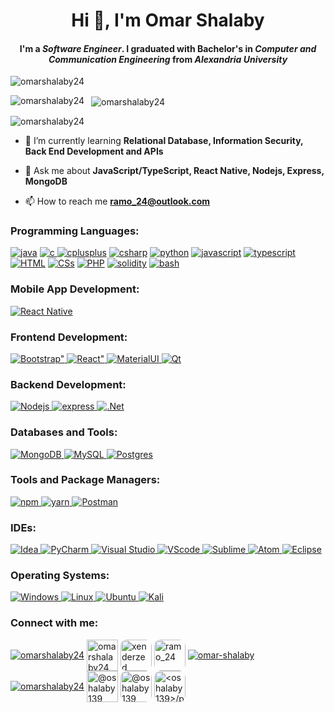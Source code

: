 <h1 align="center">Hi 👋, I'm Omar Shalaby</h1>
<h4 align="center">I'm a <em>Software Engineer</em>. I graduated with Bachelor's in <em>Computer and Communication Engineering</em> from <em>Alexandria University</em></h4>

<p align="left"> <img src="https://komarev.com/ghpvc/?username=omarshalaby24&label=Profile%20views&color=0e75b6&style=flat" alt="omarshalaby24" /> </p>

<p>
  <img align="left" src="https://github-readme-stats.vercel.app/api/top-langs?username=omarshalaby24&show_icons=true&locale=en&layout=compact" alt="omarshalaby24" />
</p>

<p>&nbsp;
  <img align="center" src="https://github-readme-stats.vercel.app/api?username=omarshalaby24&show_icons=true&locale=en" alt="omarshalaby24" />
</p>

<p>
<img align="center" src="https://github-readme-streak-stats.herokuapp.com/?user=omarshalaby24&" alt="omarshalaby24" />
</p>

- 🌱 I’m currently learning **Relational Database, Information Security, Back End Development and APIs**

<!-- - 👨‍💻 All of my projects are available at [""]("") -->

- 💬 Ask me about **JavaScript/TypeScript, React Native, Nodejs, Express, MongoDB**

- 📫 How to reach me **ramo_24@outlook.com**

<!-- - 📄 Know about my experiences [Check my CV]() -->

<h3 align="left">Programming Languages:</h3>
<p align="left">
  <a href="https://www.java.com" title="Java"> <img src="https://skillicons.dev/icons?i=java" alt="java" /></a>
  <a href="https://www.cprogramming.com/" title="C language"> <img src="https://skillicons.dev/icons?i=c" alt="c" /> </a>
  <a href="https://www.w3schools.com/cpp/" title="C++"> <img src="https://skillicons.dev/icons?i=cpp" alt="cplusplus" /></a>
  <a href="https://www.w3schools.com/cs/" title="C#"> <img src="https://skillicons.dev/icons?i=cs" alt="csharp" /></a>
  <a href="https://www.python.org/" title="python"> <img src="https://skillicons.dev/icons?i=py" alt="python" /></a>
  <a href="https://developer.mozilla.org/en-US/docs/Web/JavaScript" title="JavaScript"> <img src="https://skillicons.dev/icons?i=js" alt="javascript"/></a>
  <a href="https://www.typescriptlang.org/" title="TypeScript"> <img src="https://skillicons.dev/icons?i=ts" alt="typescript"/></a>
  <a href="https://developer.mozilla.org/en-US/docs/Web/HTML" title="HTML"> <img src="https://skillicons.dev/icons?i=html" alt="HTML"/></a>
  <a href="https://developer.mozilla.org/en-US/docs/Web/CSS" title="CSS"> <img src="https://skillicons.dev/icons?i=css" alt="CSs"/></a>
  <a href="https://www.php.net/" title="PHP"> <img src="https://skillicons.dev/icons?i=php" alt="PHP"/></a>
  <a href="https://soliditylang.org/" title="Solidity"> <img src="https://skillicons.dev/icons?i=solidity" alt="solidity" /></a>
  <a href="https://www.gnu.org/software/bash/" title="Bash"> <img src="https://skillicons.dev/icons?i=bash" alt="bash" /></a>
</p>

<h3 align="left">Mobile App Development:</h3>
<p align="left">
  <a href="https://reactnative.dev/" title="React native"> <img src="https://skillicons.dev/icons?i=react" alt="React Native" /> </a>
</p>

<h3 align="left">Frontend Development:</h3>
<p align="left">
  <a href="https://getbootstrap.com/" title="Bootstrap" > <img src="https://skillicons.dev/icons?i=bootstrap" alt=Bootstrap" /> </a>
  <a href="https://react.dev/" title="ReactJs"> <img src="https://skillicons.dev/icons?i=react" alt=React" /> </a>
  <a href="https://mui.com/" title="MaterialUI"> <img src="https://skillicons.dev/icons?i=materialui" alt="MaterialUI" /> </a>
  <a href="https://www.qt.io/" title="Qt"> <img src="https://skillicons.dev/icons?i=qt" alt="Qt" /> </a>
  <!-- <a href="https://www.markdownguide.org/" title=".md"> <img src="https://skillicons.dev/icons?i=md" alt="md" /> </a> -->
</p>

<h3 align="left">Backend Development:</h3>
<p align="left">
  <a href="https://nodejs.org/en" title="Nodejs"> <img src="https://skillicons.dev/icons?i=nodejs" alt="Nodejs" /> </a>
  <a href="https://expressjs.com/" title="ExpressJs"> <img src="https://skillicons.dev/icons?i=express" alt="express" /> </a>
  <a href="https://dotnet.microsoft.com/en-us/apps/aspnet" title="ASP.Net Core"> <img src="https://skillicons.dev/icons?i=dotnet" alt=".Net" /> </a>
</p>

<h3 align="left">Databases and Tools:</h3>
<p align="left">
  <a href="https://www.mongodb.com/" title="MongoDB"> <img src="https://skillicons.dev/icons?i=mongodb" alt="MongoDB" /> </a>
  <a href="https://www.mysql.com/" title="MySQL"> <img src="https://skillicons.dev/icons?i=mysql" alt="MySQL" /> </a>
  <a href="https://www.postgresql.org/" title="PostgreSQL"> <img src="https://skillicons.dev/icons?i=postgres" alt="Postgres" /> </a>
</p>

<h3 align="left">Tools and Package Managers:</h3>
<p align="left">
  <a href="https://www.npmjs.com/" title="NPM"> <img src="https://skillicons.dev/icons?i=npm" alt="npm" /> </a>
  <a href="https://yarnpkg.com/" title="Yarn"> <img src="https://skillicons.dev/icons?i=yarn" alt="yarn" /> </a>
  <a href="https://www.postman.com/" title="Postman"> <img src="https://skillicons.dev/icons?i=postman" alt="Postman" /> </a>
</p>

<h3 align="left">IDEs:</h3>
<p align="left">
  <a href="https://www.jetbrains.com/idea/" title="IntelliJ"> <img src="https://skillicons.dev/icons?i=idea" alt="Idea" /> </a>
  <a href="https://www.jetbrains.com/pycharm/" title="PyCharm"> <img src="https://skillicons.dev/icons?i=pycharm" alt="PyCharm" /> </a>
  <a href="https://visualstudio.microsoft.com/" title="Visual Studio"> <img src="https://skillicons.dev/icons?i=visualstudio" alt="Visual Studio" /> </a>
  <a href="https://code.visualstudio.com/" title="Visual Studio Code"> <img src="https://skillicons.dev/icons?i=vscode" alt="VScode" /> </a>
  <a href="https://www.sublimetext.com/" title="Sublime"> <img src="https://skillicons.dev/icons?i=sublime" alt="Sublime" /> </a>
  <a href="https://atom-editor.cc/" title="Atom"> <img src="https://skillicons.dev/icons?i=atom" alt="Atom" /> </a>
  <a href="https://eclipseide.org/" title="Eclipse"> <img src="https://skillicons.dev/icons?i=eclipse" alt="Eclipse" /> </a>
</p>

<h3 align="left">Operating Systems:</h3>
<p align="left">
    <a href="https://www.microsoft.com/en-us/windows?r=1" title="Windows"> <img src="https://skillicons.dev/icons?i=windows" alt="Windows" /> </a>
    <a href="" title=""> <img src="https://skillicons.dev/icons?i=linux" alt="Linux" /> </a>
    <a href="https://ubuntu.com/" title="Ubuntu Linux"> <img src="https://skillicons.dev/icons?i=ubuntu" alt="Ubuntu" /> </a>
    <a href="https://kali.org/" title="Kali Linux"> <img src="https://skillicons.dev/icons?i=kali" alt="Kali" /> </a>
</p>

<h3 align="left">Connect with me:</h3>
<p align="left">
  <a href="https://linkedin.com/in/omarshalaby24" ><img align="center" src="https://skillicons.dev/icons?i=linkedin" alt="omarshalaby24" /></a>
  <a href="https://github.com/OmarShalaby24" ><img align="center" src="https://skillicons.dev/icons?i=github" alt="omarshalaby24" height="50" width="50" /></a>
  <a href="https://www.hackerrank.com/xenderzed" ><img align="center" style='border-radius: 20%' src="https://raw.githubusercontent.com/rahuldkjain/github-profile-readme-generator/master/src/images/icons/Social/hackerrank.svg" alt="xenderzed" height="50" width="50"  /></a>
  <a href="https://www.leetcode.com/ramo_24" ><img align="center" style="border-radius:20%" src="https://raw.githubusercontent.com/LeetCode-OpenSource/vscode-leetcode/master/resources/LeetCode.png" alt="ramo_24" height="50" width="50" /></a>
  <a href="https://codepen.io/omar-shalaby" ><img align="center" src="https://skillicons.dev/icons?i=codepen" alt="omar-shalaby" /></a>
  <a href="https://dev.to/omarshalaby24" ><img align="center" src="https://skillicons.dev/icons?i=devto" alt="omarshalaby24" /></a>
  <a href="https://medium.com/@oshalaby139" ><img align="center" src="https://uxwing.com/wp-content/themes/uxwing/download/brands-and-social-media/medium-square-icon.png" alt="@oshalaby139" height="50" width="50" /></a>
  <a href="https://www.hackerearth.com/@oshalaby139" ><img align="center" style="border-radius:20%" src="https://yt3.googleusercontent.com/eHg55hwKTHKaPdmhFPZN9nDVcTYj_tlZJSHI1RNzn6fH38klq02hhAcyEPGioyXaLdIMNqX90w=s900-c-k-c0x00ffffff-no-rj" alt="@oshalaby139" height="50" width="50" /></a>
  <a href="https://auth.geeksforgeeks.org/user/<oshalaby139>/profile" ><img align="center" style="border-radius:20%" src="https://media.geeksforgeeks.org/wp-content/uploads/20220115184050/gfglogo.png" alt="<oshalaby139>/profile" height="50" width="50" /></a>
</p>
